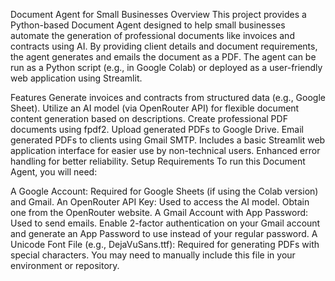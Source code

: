 Document Agent for Small Businesses
Overview
This project provides a Python-based Document Agent designed to help small businesses automate the generation of professional documents like invoices and contracts using AI. By providing client details and document requirements, the agent generates and emails the document as a PDF. The agent can be run as a Python script (e.g., in Google Colab) or deployed as a user-friendly web application using Streamlit.

Features
Generate invoices and contracts from structured data (e.g., Google Sheet).
Utilize an AI model (via OpenRouter API) for flexible document content generation based on descriptions.
Create professional PDF documents using fpdf2.
Upload generated PDFs to Google Drive.
Email generated PDFs to clients using Gmail SMTP.
Includes a basic Streamlit web application interface for easier use by non-technical users.
Enhanced error handling for better reliability.
Setup Requirements
To run this Document Agent, you will need:

A Google Account: Required for Google Sheets (if using the Colab version) and Gmail.
An OpenRouter API Key: Used to access the AI model. Obtain one from the OpenRouter website.
A Gmail Account with App Password: Used to send emails. Enable 2-factor authentication on your Gmail account and generate an App Password to use instead of your regular password.
A Unicode Font File (e.g., DejaVuSans.ttf): Required for generating PDFs with special characters. You may need to manually include this file in your environment or repository.
